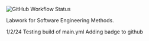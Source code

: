 ![GitHub Workflow Status](https://img.shields.io/github/workflow/status/meglou752/sem/main.yml?branch=master)

Labwork for Software Engineering Methods.

1/2/24
Testing build of main.yml
Adding badge to github

